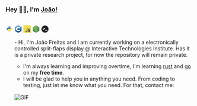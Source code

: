 ### Hey 👋🏽, I'm [João!](https://joaoofreitas.antonws.com)
</br>
<code><img height="20" src="https://raw.githubusercontent.com/github/explore/80688e429a7d4ef2fca1e82350fe8e3517d3494d/topics/python/python.png"></code>
<code><img height="20" src="https://raw.githubusercontent.com/github/explore/80688e429a7d4ef2fca1e82350fe8e3517d3494d/topics/cpp/cpp.png"></code>
<code><img height="20" src="https://raw.githubusercontent.com/github/explore/80688e429a7d4ef2fca1e82350fe8e3517d3494d/topics/javascript/javascript.png"></code>
<code><img height="20" src="https://raw.githubusercontent.com/github/explore/80688e429a7d4ef2fca1e82350fe8e3517d3494d/topics/nodejs/nodejs.png"></code>
<code><img height="20" src="https://raw.githubusercontent.com/github/explore/80688e429a7d4ef2fca1e82350fe8e3517d3494d/topics/terminal/terminal.png"></code>
</br>

<ol>
  - Hi, I'm João Freitas and I am currently working on a electronically controlled split-flaps display @ Interactive Technologies Institute. Has it is a private research project, for now the repository will remain private.

- I'm always learning and improving overtime, I'm learning [rust](https://github.com/rust-lang/rust) and [go](https://github.com/golang/go) on my __free time__.
- I will be glad to help you in anything you need. From coding to testing, just let me know what you need.
For that, contact me:
</ol>
<ol>
  <img align="center" height="120" alt="GIF" src="https://user-images.githubusercontent.com/31630346/89291774-0a338680-d653-11ea-9cbe-8ba7bc405f0a.gif" />
</ol>

